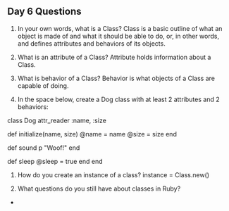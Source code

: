 ## Day 6 Questions

1. In your own words, what is a Class?
Class is a basic outline of what an object is made of and what it should be able to do, or, in other words, and defines attributes and behaviors of its objects.

1. What is an attribute of a Class?
Attribute holds information about a Class.

1. What is behavior of a Class?
Behavior is what objects of a Class are capable of doing.

1. In the space below, create a Dog class with at least 2 attributes and 2 behaviors:

class Dog
  attr_reader :name, :size

  def initialize(name, size)
    @name = name
    @size = size
  end

  def sound
    p "Woof!"
  end

  def sleep
    @sleep = true
  end
end


1. How do you create an instance of a class?
instance = Class.new()

1. What questions do you still have about classes in Ruby?
-
